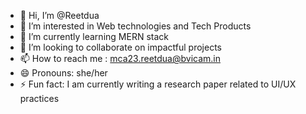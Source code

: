 - 👋 Hi, I’m @Reetdua
- 👀 I’m interested in Web technologies and Tech Products
- 🌱 I’m currently learning MERN stack
- 💞️ I’m looking to collaborate on impactful projects
- 📫 How to reach me : mca23.reetdua@bvicam.in
- 😄 Pronouns: she/her
- ⚡ Fun fact: I am currently writing a research paper related to UI/UX practices

<!---
Reetdua/Reetdua is a ✨ special ✨ repository because its `README.md` (this file) appears on your GitHub profile.
You can click the Preview link to take a look at your changes.
--->
